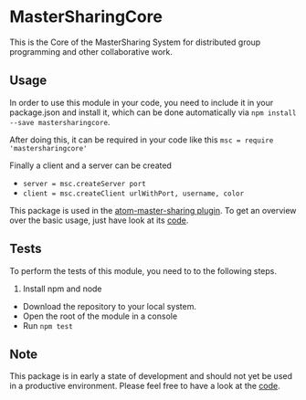 # MasterSharingCore

This is the Core of the MasterSharing System for distributed group programming and other collaborative work.


## Usage

In order to use this module in your code, you need to include it in your package.json and install it, which can be done automatically via
`npm install --save mastersharingcore`.

After doing this, it can be required in your code like this
`msc = require 'mastersharingcore'`

Finally a client and a server can be created

- `server = msc.createServer port`
- `client = msc.createClient urlWithPort, username, color`

This package is used in the [atom-master-sharing plugin](https://atom.io/packages/atom-master-sharing).
To get an overview over the basic usage, just have look at its [code](https://github.com/okwast/AtomMasterSharing).

## Tests
To perform the tests of this module, you need to to the following steps.

1. Install npm and node
-  Download the repository to your local system.
-  Open the root of the module in a console
-  Run `npm test`


## Note
This package is in early a state of development and should not yet be used in a productive environment.
Please feel free to have a look at the [code](https://github.com/okwast/MasterSharingCore).